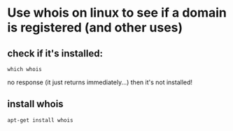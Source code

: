 ﻿# Use whois on linux to see if a domain is registered (and other uses)



## check if it's installed:


	which whois

no response (it just returns immediately...) then it's not installed!



## install whois

	apt-get install whois